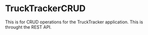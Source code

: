 # TruckTrackerCRUD
This is for CRUD operations for the TruckTracker application.
This is throught the REST API. 
